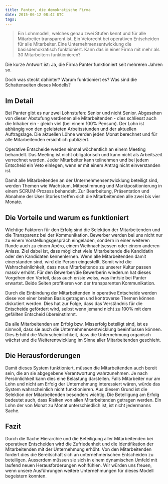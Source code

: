 ```yaml
---
title: Panter, die demokratische Firma
date: 2015-06-12 08:42 UTC
tags:
---
```


> Ein Lohnmodell, welches genau zwei Stufen kennt und für alle Mitarbeiter
> transparent ist. Ein Vetorecht bei operativen Entscheiden für alle Mitarbeiter.
> Eine Unternehmensentwicklung die basisdemokratisch funktioniert. Kann das in
> einer Firma mit mehr als 30 Mitarbeitern funktionieren?

Die kurze Antwort ist: Ja, die Firma Panter funktioniert seit mehreren Jahren
so.

Doch was steckt dahinter? Warum funktioniert es? Was sind die Schattenseiten
dieses Modells?

## Im Detail

Bei Panter gibt es nur zwei Lohnstufen: Senior und nicht Senior. Abgesehen von
dieser Abstufung verdienen alle Mitarbeitenden - dies schliesst auch die Inhaber ein -
gleich viel (bei einem 100%
Pensum). Der Lohn ist abhängig von den geleisteten Arbeitsstunden und der
aktuellen Auftragslage. Die aktuellen Löhne werden jeden Monat berechnet und für alle
Mitarbeitenden ersichtlich publiziert.

Operative Entscheide werden einmal wöchentlich an einem Meeting behandelt. Das
Meeting ist nicht obligatorisch und kann nicht als Arbeitszeit
verrechnet werden. Jeder Mitarbeiter kann teilnehmen und bei jedem Entscheid ein
Veto einlegen, wenn er mit einem Antrag nicht einverstanden ist.

Damit alle Mitarbeitenden an der Unternehmensentwicklung beteiligt sind, werden
Themen wie Wachstum, Mitbestimmung und Marktpositionierung in einem SCRUM-Prozess
behandelt. Zur Bearbeitung, Präsentation und Abnahme der User Stories treffen sich
die Mitarbeitenden alle zwei bis vier Monate.

## Die Vorteile und warum es funktioniert

Wichtige Faktoren für den Erfolg sind die Selektion der Mitarbeitenden und die
Transparenz bei der Kommunikation. Bewerber werden bei uns nicht nur zu einem
Vorstellungsgespräch eingeladen, sondern in einer weiteren Runde auch zu einem
Apéro, einem Weihnachtsessen oder einem anderen Anlass. Ziel dabei ist, dass
möglichst viele Mitarbeitende die Kandidatin oder den Kandidaten kennenlernen. Wenn
alle Mitarbeitenden damit einerstanden sind, wird die Person eingestellt. Somit
wird die Wahrscheinlichkeit, dass neue Mitarbeitende zu unserer Kultur passen
massiv erhöht. Für den Bewerber/die Bewerberin wiederum hat dieses Vorgehen den
Vorteil, dass auch er/sie weiss, was ihn/sie bei Panter erwartet. Beide Seiten
profitieren von der transparenten Kommunikation.

Durch die Einbindung der Mitarbeitenden in operative Entscheide werden diese von
einer breiten Basis getragen und kontroverse Themen können diskutiert werden.
Dies hat zur Folge, dass das Verständnis für die Entscheide gefördert wird,
selbst wenn jemand nicht zu 100% mit dem gefällten Entscheid übereinstimmt.

Da alle Mitarbeitenden am Erfolg bzw. Misserfolg beteiligt sind, ist es sinnvoll,
dass sie auch die Unternehmensentwicklung beeinflussen können. Dies Erhöht die
Wahrscheinlichkeit, dass die Unternehmung organisch wächst und die
Weiterentwicklung im Sinne aller Mitarbeitenden geschieht.

## Die Herausforderungen

Damit dieses System funktioniert, müssen die Mitarbeitenden auch bereit sein,
die an sie abgegebene Verantwortung wahrzunehmen. Je nach Persönlichkeit
kann dies eine Belastung darstellen. Falls Mitarbeiter nur am Lohn und nicht am
Erfolg der Unternehmung interessiert wären, würde das System wahrscheinlich nicht
funktionieren. Aus diesem Grund ist die Selektion der Mitarbeitenden besonders
wichtig.  Die Beteiligung am Erfolg bedeutet auch, dass Risiken von allen
Mitarbeitenden getragen werden. Ein Lohn der von Monat zu Monat unterschiedlich
ist, ist nicht jedermanns Sache.

## Fazit

Durch die flache Hierarchie und die Beteiligung aller Mitarbeitenden bei
operativen Entscheiden wird die Zufriedenheit und die
Identifikation der Mitarbeitenden mit der Unternehmung erhöht. Von den
Mitarbeitenden fordert dies die Bereitschaft sich an unternehmerischen
Entscheiden zu beteiligen. Ausserdem müssen sie sich in einem dynamischen Umfeld
mit laufend neuen Herausforderungen wohlfühlen. Wir würden uns freuen, wenn
unsere Ausführungen weitere Unternehmungen für dieses Modell begeistern konnten.
